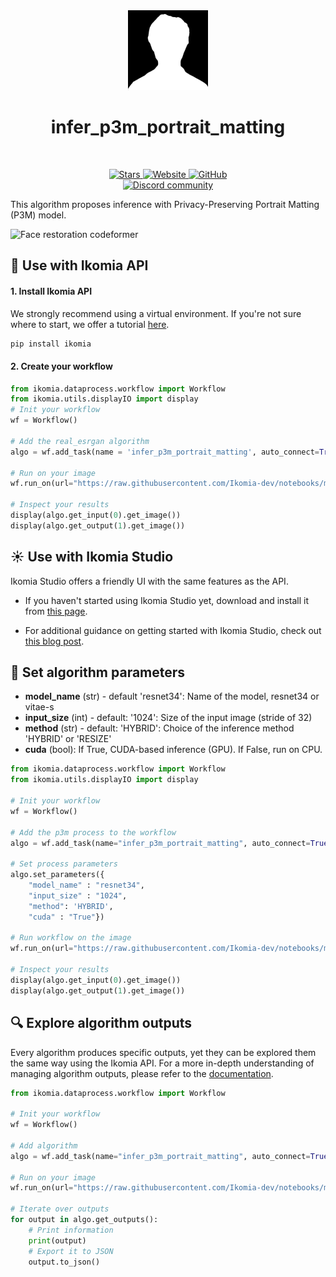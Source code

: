 <div align="center">
  <img src="https://raw.githubusercontent.com/Ikomia-hub/infer_p3m_portrait_matting/main/icons/icon.png" alt="Algorithm icon">
  <h1 align="center">infer_p3m_portrait_matting</h1>
</div>
<br />
<p align="center">
    <a href="https://github.com/Ikomia-hub/infer_p3m_portrait_matting">
        <img alt="Stars" src="https://img.shields.io/github/stars/Ikomia-hub/infer_p3m_portrait_matting">
    </a>
    <a href="https://app.ikomia.ai/hub/">
        <img alt="Website" src="https://img.shields.io/website/http/app.ikomia.ai/en.svg?down_color=red&down_message=offline&up_message=online">
    </a>
    <a href="https://github.com/Ikomia-hub/infer_p3m_portrait_matting/blob/main/LICENSE.md">
        <img alt="GitHub" src="https://img.shields.io/github/license/Ikomia-hub/infer_p3m_portrait_matting.svg?color=blue">
    </a>    
    <br>
    <a href="https://discord.com/invite/82Tnw9UGGc">
        <img alt="Discord community" src="https://img.shields.io/badge/Discord-white?style=social&logo=discord">
    </a> 
</p>

This algorithm proposes inference with Privacy-Preserving Portrait Matting (P3M) model.

![Face restoration codeformer](https://github.com/ViTAE-Transformer/P3M-Net/raw/main/demo/p3m_dataset.png)

## :rocket: Use with Ikomia API

#### 1. Install Ikomia API

We strongly recommend using a virtual environment. If you're not sure where to start, we offer a tutorial [here](https://www.ikomia.ai/blog/a-step-by-step-guide-to-creating-virtual-environments-in-python).

```sh
pip install ikomia
```

#### 2. Create your workflow

```python
from ikomia.dataprocess.workflow import Workflow
from ikomia.utils.displayIO import display
# Init your workflow
wf = Workflow()    

# Add the real_esrgan algorithm
algo = wf.add_task(name = 'infer_p3m_portrait_matting', auto_connect=True)

# Run on your image  
wf.run_on(url="https://raw.githubusercontent.com/Ikomia-dev/notebooks/main/examples/img/img_portrait.jpg")

# Inspect your results
display(algo.get_input(0).get_image())
display(algo.get_output(1).get_image())
```

## :sunny: Use with Ikomia Studio

Ikomia Studio offers a friendly UI with the same features as the API.

- If you haven't started using Ikomia Studio yet, download and install it from [this page](https://www.ikomia.ai/studio).

- For additional guidance on getting started with Ikomia Studio, check out [this blog post](https://www.ikomia.ai/blog/how-to-get-started-with-ikomia-studio).

## :pencil: Set algorithm parameters
- **model_name** (str) - default 'resnet34':  Name of the model, resnet34 or vitae-s
- **input_size** (int) - default: '1024': Size of the input image (stride of 32)
- **method** (str) - default: 'HYBRID': Choice of the inference method 'HYBRID' or 'RESIZE'
- **cuda** (bool): If True, CUDA-based inference (GPU). If False, run on CPU.

```python
from ikomia.dataprocess.workflow import Workflow
from ikomia.utils.displayIO import display

# Init your workflow
wf = Workflow()    

# Add the p3m process to the workflow
algo = wf.add_task(name="infer_p3m_portrait_matting", auto_connect=True)

# Set process parameters
algo.set_parameters({
    "model_name" : "resnet34",
    "input_size" : "1024",
    "method": 'HYBRID',
    "cuda" : "True"})

# Run workflow on the image
wf.run_on(url="https://raw.githubusercontent.com/Ikomia-dev/notebooks/main/examples/img/img_portrait.jpg")

# Inspect your results
display(algo.get_input(0).get_image())
display(algo.get_output(1).get_image())
```

## :mag: Explore algorithm outputs

Every algorithm produces specific outputs, yet they can be explored them the same way using the Ikomia API. For a more in-depth understanding of managing algorithm outputs, please refer to the [documentation](https://ikomia-dev.github.io/python-api-documentation/advanced_guide/IO_management.html).

```python
from ikomia.dataprocess.workflow import Workflow

# Init your workflow
wf = Workflow()

# Add algorithm
algo = wf.add_task(name="infer_p3m_portrait_matting", auto_connect=True)

# Run on your image  
wf.run_on(url="https://raw.githubusercontent.com/Ikomia-dev/notebooks/main/examples/img/img_portrait.jpg")

# Iterate over outputs
for output in algo.get_outputs():
    # Print information
    print(output)
    # Export it to JSON
    output.to_json()
```

